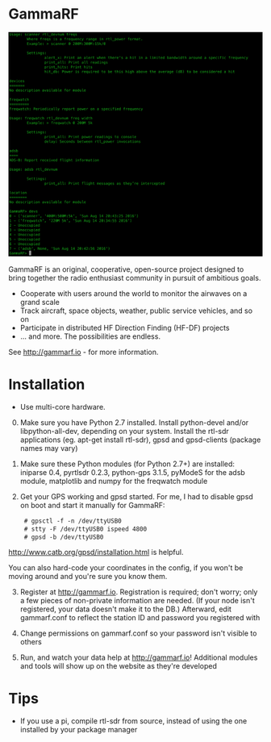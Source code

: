 GammaRF
=======

![GRF](grf.png)

 GammaRF is an original, cooperative, open-source project designed to bring together
   the radio enthusiast community in pursuit of ambitious goals.

 - Cooperate with users around the world to monitor the airwaves on a grand scale
 - Track aircraft, space objects, weather, public service vehicles, and so on
 - Participate in distributed HF Direction Finding (HF-DF) projects
 - ... and more.  The possibilities are endless.
  
See http://gammarf.io - for more information.
  
Installation
============

 - Use multi-core hardware.
  
0) Make sure you have Python 2.7 installed.  Install python-devel and/or libpython-all-dev,
    depending on your system.  Install the rtl-sdr applications (eg. apt-get install rtl-sdr),
    gpsd and gpsd-clients (package names may vary)

1) Make sure these Python modules (for Python 2.7+) are installed:
    iniparse 0.4, pyrtlsdr 0.2.3, python-gps 3.1.5,
    pyModeS for the adsb module,
    matplotlib and numpy for the freqwatch module

2) Get your GPS working and gpsd started.  For me, I had to disable gpsd on boot and
     start it manually for GammaRF:

        # gpsctl -f -n /dev/ttyUSB0
        # stty -F /dev/ttyUSB0 ispeed 4800
        # gpsd -b /dev/ttyUSB0

 
  http://www.catb.org/gpsd/installation.html is helpful.

  You can also hard-code your coordinates in the config, if you won't be moving around
    and you're sure you know them.

3) Register at http://gammarf.io.  Registration is required; don't worry; only
    a few pieces of non-private information are needed.  (If your node isn't registered,
    your data doesn't make it to the DB.)  Afterward, edit gammarf.conf to reflect the
    station ID and password you registered with

4) Change permissions on gammarf.conf so your password isn't visible to others

5) Run, and watch your data help at http://gammarf.io!  Additional modules and
    tools will show up on the website as they're developed

Tips
====

  * If you use a pi, compile rtl-sdr from source, instead of using the one installed by your package manager
